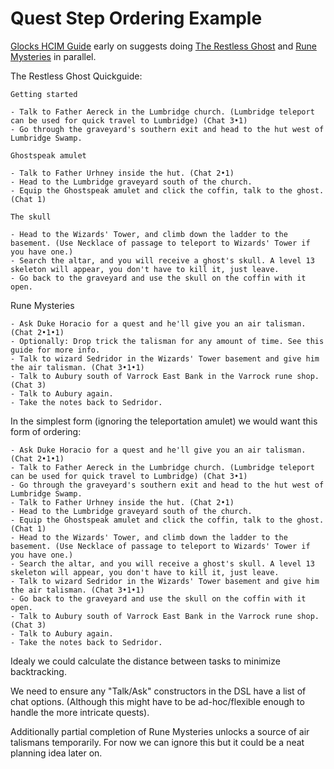 # Quest Step Ordering Example

[Glocks HCIM Guide](https://pastebin.com/9QQCPca1) early on suggests doing [The Restless Ghost](https://oldschool.runescape.wiki/w/The_Restless_Ghost/Quick_guide) and [Rune Mysteries](https://oldschool.runescape.wiki/w/Rune_Mysteries/Quick_guide) in parallel.


The Restless Ghost Quickguide:

```
Getting started

- Talk to Father Aereck in the Lumbridge church. (Lumbridge teleport can be used for quick travel to Lumbridge) (Chat 3•1)
- Go through the graveyard's southern exit and head to the hut west of Lumbridge Swamp.

Ghostspeak amulet

- Talk to Father Urhney inside the hut. (Chat 2•1)
- Head to the Lumbridge graveyard south of the church.
- Equip the Ghostspeak amulet and click the coffin, talk to the ghost. (Chat 1)

The skull

- Head to the Wizards' Tower, and climb down the ladder to the basement. (Use Necklace of passage to teleport to Wizards' Tower if you have one.)
- Search the altar, and you will receive a ghost's skull. A level 13 skeleton will appear, you don't have to kill it, just leave.
- Go back to the graveyard and use the skull on the coffin with it open.
```

Rune Mysteries

```
- Ask Duke Horacio for a quest and he'll give you an air talisman. (Chat 2•1•1)
- Optionally: Drop trick the talisman for any amount of time. See this guide for more info.
- Talk to wizard Sedridor in the Wizards' Tower basement and give him the air talisman. (Chat 3•1•1)
- Talk to Aubury south of Varrock East Bank in the Varrock rune shop. (Chat 3)
- Talk to Aubury again.
- Take the notes back to Sedridor.
```

In the simplest form (ignoring the teleportation amulet) we would want this form of ordering:

```
- Ask Duke Horacio for a quest and he'll give you an air talisman. (Chat 2•1•1)
- Talk to Father Aereck in the Lumbridge church. (Lumbridge teleport can be used for quick travel to Lumbridge) (Chat 3•1)
- Go through the graveyard's southern exit and head to the hut west of Lumbridge Swamp.
- Talk to Father Urhney inside the hut. (Chat 2•1)
- Head to the Lumbridge graveyard south of the church.
- Equip the Ghostspeak amulet and click the coffin, talk to the ghost. (Chat 1)
- Head to the Wizards' Tower, and climb down the ladder to the basement. (Use Necklace of passage to teleport to Wizards' Tower if you have one.)
- Search the altar, and you will receive a ghost's skull. A level 13 skeleton will appear, you don't have to kill it, just leave.
- Talk to wizard Sedridor in the Wizards' Tower basement and give him the air talisman. (Chat 3•1•1)
- Go back to the graveyard and use the skull on the coffin with it open.
- Talk to Aubury south of Varrock East Bank in the Varrock rune shop. (Chat 3)
- Talk to Aubury again.
- Take the notes back to Sedridor.
```

Idealy we could calculate the distance between tasks to minimize backtracking.

We need to ensure any "Talk/Ask" constructors in the DSL have a list of chat options. (Although this might have to be ad-hoc/flexible enough to handle the more intricate quests).

Additionally partial completion of Rune Mysteries unlocks a source of air talismans temporarily. For now we can ignore this but it could be a neat planning idea later on.
